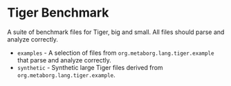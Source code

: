 # Tiger Benchmark
A suite of benchmark files for Tiger, big and small. All files should parse and analyze correctly.

- `examples` - A selection of files from `org.metaborg.lang.tiger.example` that parse and analyze correctly.
- `synthetic` - Synthetic large Tiger files derived from `org.metaborg.lang.tiger.example`.
